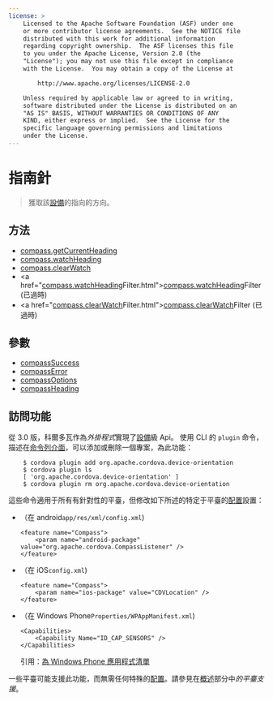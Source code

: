 ```yaml
---
license: >
    Licensed to the Apache Software Foundation (ASF) under one
    or more contributor license agreements.  See the NOTICE file
    distributed with this work for additional information
    regarding copyright ownership.  The ASF licenses this file
    to you under the Apache License, Version 2.0 (the
    "License"); you may not use this file except in compliance
    with the License.  You may obtain a copy of the License at

        http://www.apache.org/licenses/LICENSE-2.0

    Unless required by applicable law or agreed to in writing,
    software distributed under the License is distributed on an
    "AS IS" BASIS, WITHOUT WARRANTIES OR CONDITIONS OF ANY
    KIND, either express or implied.  See the License for the
    specific language governing permissions and limitations
    under the License.
---
```


# 指南針

> 獲取該<a href="../device/device.html">設備</a>的指向的方向。

## 方法

*   <a href="compass.getCurrentHeading.html">compass.getCurrentHeading</a>
*   <a href="compass.watchHeading.html">compass.watchHeading</a>
*   <a href="compass.clearWatch.html">compass.clearWatch</a>
*   <a href="<a href="compass.watchHeading.html">compass.watchHeading</a>Filter.html"><a href="compass.watchHeading.html">compass.watchHeading</a>Filter</a> (已過時)
*   <a href="<a href="compass.clearWatch.html">compass.clearWatch</a>Filter.html"><a href="compass.clearWatch.html">compass.clearWatch</a>Filter</a> (已過時)

## 參數

*   <a href="parameters/compassSuccess.html">compassSuccess</a>
*   <a href="parameters/compassError.html">compassError</a>
*   <a href="parameters/compassOptions.html">compassOptions</a>
*   <a href="parameters/compassHeading.html">compassHeading</a>

## 訪問功能

從 3.0 版，科爾多瓦作為*外掛程式*實現了<a href="../device/device.html">設備</a>級 Api。 使用 CLI 的 `plugin` 命令，描述在<a href="../../guide/cli/index.html">命令列介面</a>，可以添加或刪除一個專案，為此功能：

        $ cordova plugin add org.apache.cordova.device-orientation
        $ cordova plugin ls
        [ 'org.apache.cordova.device-orientation' ]
        $ cordova plugin rm org.apache.cordova.device-orientation
    

這些命令適用于所有有針對性的平臺，但修改如下所述的特定于平臺的<a href="../media/capture/ConfigurationData.html">配置</a>設置：

*   （在 android`app/res/xml/config.xml`)
    
        <feature name="Compass">
            <param name="android-package" value="org.apache.cordova.CompassListener" />
        </feature>
        

*   （在 iOS`config.xml`)
    
        <feature name="Compass">
            <param name="ios-package" value="CDVLocation" />
        </feature>
        

*   （在 Windows Phone`Properties/WPAppManifest.xml`)
    
        <Capabilities>
            <Capability Name="ID_CAP_SENSORS" />
        </Capabilities>
        
    
    引用：[為 Windows Phone 應用程式清單][1]

 [1]: http://msdn.microsoft.com/en-us/library/ff769509%28v=vs.92%29.aspx

一些平臺可能支援此功能，而無需任何特殊的<a href="../media/capture/ConfigurationData.html">配置</a>。請參見在<a href="../../guide/overview/index.html">概述</a>部分中*的平臺支援*。